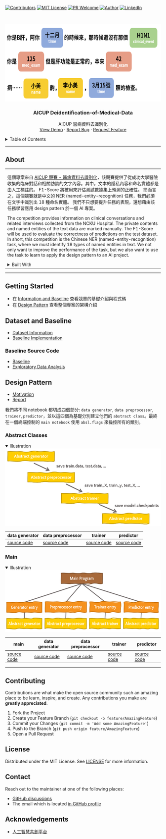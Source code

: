 <!--
*** Thanks for checking out the AICUP-Deidentification-of-Medical-Data. If you have a suggestion
*** that would make this better, please fork the repo and create a pull request
*** or simply open an issue with the tag "enhancement".
*** Thanks again! Now go create something AMAZING! :D
***
*** To avoid retyping too much info. Do a search and replace for the following:
*** github_username (that is "windsuzu"), repo_name (that is "AICUP-Deidentification-of-Medical-Data"), project_title, project_description
-->

<!-- [![Issues][issues-shield]][issues-url] -->
[![Contributors][contributors-shield]][contributors-url]
[![MIT License][license-shield]][license-url]
[![PR Welcome][pr-welcome-shield]](#contributing)
[![Author][author-shield]][author-url]
[![LinkedIn][linkedin-shield]][linkedin-url]


<!-- PROJECT LOGO -->
<br />
<p align="center">
  <a href="https://github.com/windsuzu/AICUP-Deidentification-of-Medical-Data">
    <img src="images/logo.png" alt="Logo" height=250>
  </a>

  <h3 align="center">AICUP  Deidentification-of-Medical-Data</h3>

  <p align="center">
    AICUP  醫病資料去識別化
    <br />
    <a href="https://github.com/windsuzu/AICUP-Deidentification-of-Medical-Data">View Demo</a>
    ·
    <a href="https://github.com/windsuzu/AICUP-Deidentification-of-Medical-Data/issues">Report Bug</a>
    ·
    <a href="https://github.com/windsuzu/AICUP-Deidentification-of-Medical-Data/issues">Request Feature</a>
  </p>
</p>


<details>
<summary>Table of Contents</summary>

* [About](#about)
* [Getting Started](#getting-started)
* [Dataset and Baseline](#dataset-and-baseline)
  * [Baseline Source Code](#baseline-source-code)
* [Design Pattern](#design-pattern)
  * [Abstract Classes](#abstract-classes)
  * [Main](#main)
* [Contributing](#contributing)
* [License](#license)
* [Contact](#contact)
* [Acknowledgements](#acknowledgements)

</details>

---

<!-- ABOUT THE PROJECT -->
## About

<table>
<tr>
<td>

這個專案來自 [AICUP 競賽 - 醫病資料去識別化](https://aidea-web.tw/topic/d84fabf5-9adf-4e1d-808e-91fbd4e03e6d)，該競賽提供了從成功大學醫院收集的臨床對話和相關訪談的文字內容。其中，文本的隱私內容和命名實體都是由人工標註的。 F1-Score 將被用來評估測試數據集上預測的正確性。 簡而言之，這個競賽就是中文的 NER (named-entity-recognition) 任務，我們必須在文字中識別出 18 種命名實體。 我們不只想要提升任務的表現，還想藉由該任務學習應用 design pattern 於一個 AI 專案。

The competition provides information on clinical conversations and related interviews collected from the NCKU Hospital. The private contents and named entities of the text data are marked manually. The F1-Score will be used to evaluate the correctness of predictions on the test dataset. In short, this competition is the Chinese NER (named-entity-recognition) task, where we must identify 18 types of named entities in text. We not only want to improve the performance of the task, but we also want to use the task to learn to apply the design pattern to an AI project.

<details close>
<summary>Built With</summary>
<br>

* Python 3
* PyTorch
* Transformers
* Tensorflow 2
* Jupyter Notebook
* absl-py

</details>


</td>
</tr>
</table>

---

## Getting Started

* 在 [Information and Baseline](#information-and-baseline) 查看競賽的基礎介紹與程式碼
* 在 [Design Pattern](#design-pattern) 查看整個專案的架構介紹


## Dataset and Baseline

* [Dataset Information](docs/dataset.md)
* [Baseline Implementation](docs/baseline.md)

### Baseline Source Code

* [Baseline](program/machine_learning/crf_baseline.py)
* [Exploratory Data Analysis](program/machine_learning/eda.py)

## Design Pattern

* [Motivation](docs/motivation.pdf)
* [Report](docs/report.pdf)

我們將不同 notebook 都切成四個部分: `data generator`, `data preprocessor`, `trainer`, `predictor`，並以這四個為基礎分別建立他們的 `abstract class`。最終在一個終端控制的 `main notebook` 使用 `absl.flags` 來操控所有的類別。

### Abstract Classes

<details open><summary>Illustration</summary><img src="images/abstract.png" height=250></details>

| data generator                                              | data preprocessor                                              | trainer                                                  | predictor                                                  |
| ----------------------------------------------------------- | -------------------------------------------------------------- | -------------------------------------------------------- | ---------------------------------------------------------- |
| [source code](program/abstracts/abstract_data_generator.py) | [source code](program/abstracts/abstract_data_preprocessor.py) | [source code](program/abstracts/abstract_ner_trainer.py) | [source code](program/abstracts/abstract_ner_predictor.py) |

### Main

<details open><summary>Illustration</summary><img src="images/main.png" height=200></details>

| main                                   | data generator                                | data preprocessor                                | trainer                                    | predictor                                    |
| -------------------------------------- | --------------------------------------------- | ------------------------------------------------ | ------------------------------------------ | -------------------------------------------- |
| [source code](program/main/main.ipynb) | [source code](program/main/data_generator.py) | [source code](program/main/data_preprocessor.py) | [source code](program/main/ner_trainer.py) | [source code](program/main/ner_predictor.py) |


<!-- Main Notebook -->
<!-- Abstract -->
<!-- Entity -->
<!-- Tasks -->

---

## Contributing

Contributions are what make the open source community such an amazing place to be learn, inspire, and create. Any contributions you make are **greatly appreciated**.

1. Fork the Project
2. Create your Feature Branch (`git checkout -b feature/AmazingFeature`)
3. Commit your Changes (`git commit -m 'Add some AmazingFeature'`)
4. Push to the Branch (`git push origin feature/AmazingFeature`)
5. Open a Pull Request

## License

Distributed under the MIT License. See [LICENSE](https://github.com/windsuzu/AICUP-Deidentification-of-Medical-Data/blob/main/LICENSE) for more information.

## Contact

Reach out to the maintainer at one of the following places:

* [GitHub discussions](https://github.com/windsuzu/AICUP-Deidentification-of-Medical-Data/discussions)
* The email which is located [in GitHub profile](https://github.com/windsuzu)


## Acknowledgements

* [人工智慧共創平台](https://aidea-web.tw)


[contributors-shield]: https://img.shields.io/github/contributors/windsuzu/AICUP-Deidentification-of-Medical-Data.svg?style=for-the-badge
[contributors-url]: https://github.com/windsuzu/AICUP-Deidentification-of-Medical-Data/graphs/contributors
[issues-shield]: https://img.shields.io/github/issues/windsuzu/AICUP-Deidentification-of-Medical-Data.svg?style=for-the-badge
[issues-url]: https://github.com/windsuzu/AICUP-Deidentification-of-Medical-Data/issues
[license-shield]: https://img.shields.io/github/license/windsuzu/AICUP-Deidentification-of-Medical-Data.svg?style=for-the-badge&label=license
[license-url]: https://github.com/windsuzu/AICUP-Deidentification-of-Medical-Data/blob/main/LICENSE.txt
[linkedin-shield]: https://img.shields.io/badge/-LinkedIn-black.svg?style=for-the-badge&logo=linkedin&colorB=555
[linkedin-url]: https://linkedin.com/in/windsuzu
[pr-welcome-shield]: https://shields.io/badge/PRs-Welcome-ff69b4?style=for-the-badge
[author-shield]: https://shields.io/badge/Made_with_%E2%9D%A4_by-windsuzu-F4A92F?style=for-the-badge
[author-url]: https://github.com/windsuzu